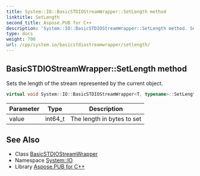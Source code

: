 ```yaml
---
title: System::IO::BasicSTDIOStreamWrapper::SetLength method
linktitle: SetLength
second_title: Aspose.PUB for C++
description: 'System::IO::BasicSTDIOStreamWrapper::SetLength method. Sets the length of the stream represented by the current object in C++.'
type: docs
weight: 700
url: /cpp/system.io/basicstdiostreamwrapper/setlength/
---
```

## BasicSTDIOStreamWrapper::SetLength method


Sets the length of the stream represented by the current object.

```cpp
virtual void System::IO::BasicSTDIOStreamWrapper<T, typename>::SetLength(int64_t value) override
```


| Parameter | Type | Description |
| --- | --- | --- |
| value | int64_t | The length in bytes to set |

## See Also

* Class [BasicSTDIOStreamWrapper](../)
* Namespace [System::IO](../../)
* Library [Aspose.PUB for C++](../../../)
